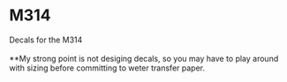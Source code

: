 # M314

Decals for the M314 <br><br>
**My strong point is not desiging decals, so you may have to play around with sizing before committing to weter transfer paper.
